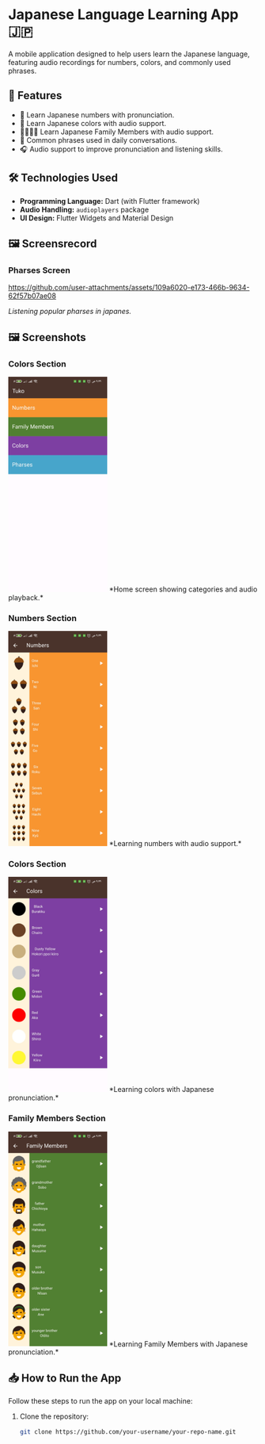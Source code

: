 # Japanese Language Learning App 🇯🇵

A mobile application designed to help users learn the Japanese language, featuring audio recordings for numbers, colors, and commonly used phrases.

## 📱 Features

- 🔢 Learn Japanese numbers with pronunciation.
- 🎨 Learn Japanese colors with audio support.
- 👨‍👩‍👦‍👦 Learn Japanese Family Members with audio support.
- 💬 Common phrases used in daily conversations.
- 🎧 Audio support to improve pronunciation and listening skills.

## 🛠️ Technologies Used

- **Programming Language:** Dart (with Flutter framework)
- **Audio Handling:** `audioplayers` package
- **UI Design:** Flutter Widgets and Material Design



## 🖼️ Screensrecord

### Pharses Screen

https://github.com/user-attachments/assets/109a6020-e173-466b-9634-62f57b07ae08

*Listening popular pharses in japanes.*


## 🖼️ Screenshots


### Colors Section
<img src="screenshots/Screenshot.HomeScreen.example.toku.jpg" alt="HomeScreen Section" width="200"/> 
*Home screen showing categories and audio playback.*

### Numbers Section
<img src="screenshots/Screenshot.Numbers.example.toku.jpg" alt="Colors Section" width="200"/> 
*Learning numbers with audio support.*

### Colors Section
<img src="screenshots/Screenshot.Colors.example.toku.jpg" alt="Colors Section" width="200"/>
*Learning colors with Japanese pronunciation.*

### Family Members Section
<img src="screenshots/Screenshot.FamilyMembers.example.toku.jpg" alt="FamilyMembers Section" width="200"/>
*Learning Family Members with Japanese pronunciation.*



## 📥 How to Run the App

Follow these steps to run the app on your local machine:

1. Clone the repository:
   ```bash
   git clone https://github.com/your-username/your-repo-name.git
